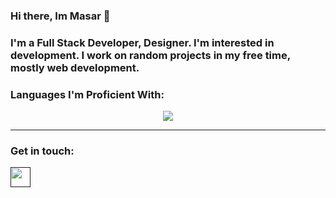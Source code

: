 ### Hi there, Im Masar 👋

### I'm a Full Stack Developer, Designer. I'm interested in development. I work on random projects in my free time, mostly web development.


### Languages I'm Proficient With:
<p align="center">
  <a href="https://skillicons.dev">
    <img src="https://skillicons.dev/icons?i=css,bots,firebase,html,js,mongodb,nextjs,nodejs,react,tailwind,ts" />
  </a>
</p>

---

### Get in touch:
<a href="">
  <img height="32" width="32" src="https://cdn.jsdelivr.net/npm/simple-icons@v6/icons/discord.svg" />
</a>

